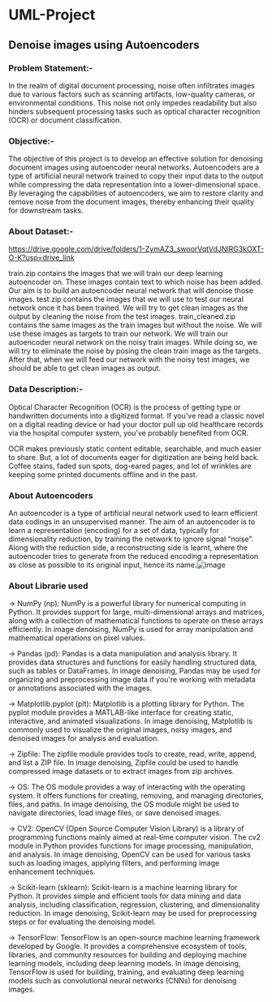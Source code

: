 # UML-Project
## Denoise images using Autoencoders

### Problem Statement:-
In the realm of digital document processing, noise often infiltrates images due to various factors such as scanning artifacts, low-quality cameras, or environmental conditions. This noise not only impedes readability but also hinders subsequent processing tasks such as optical character recognition (OCR) or document classification.

### Objective:-
The objective of this project is to develop an effective solution for denoising document images using autoencoder neural networks. Autoencoders are a type of artificial neural network trained to copy their input data to the output while compressing the data representation into a lower-dimensional space. By leveraging the capabilities of autoencoders, we aim to restore clarity and remove noise from the document images, thereby enhancing their quality for downstream tasks.

### About Dataset:-
https://drive.google.com/drive/folders/1-ZymAZ3_swoorVqtVdJNlRG3kOXT-O-K?usp=drive_link 

train.zip contains the images that we will train our deep learning autoencoder on. These images contain text to which noise has been added. Our aim is to build an autoencoder neural network that will denoise those images.
test.zip contains the images that we will use to test our neural network once it has been trained. We will try to get clean images as the output by cleaning the noise from the test images.
train_cleaned.zip contains the same images as the train images but without the noise. We will use these images as targets to train our network.
We will train our autoencoder neural network on the noisy train images. While doing so, we will try to eliminate the noise by posing the clean train image as the targets. After that, when we will feed our network with the noisy test images, we should be able to get clean images as output. 

### Data Description:-
Optical Character Recognition (OCR) is the process of getting type or handwritten documents into a digitized format. If you've read a classic novel on a digital reading device or had your doctor pull up old healthcare records via the hospital computer system, you've probably benefited from OCR.

OCR makes previously static content editable, searchable, and much easier to share. But, a lot of documents eager for digitization are being held back. Coffee stains, faded sun spots, dog-eared pages, and lot of wrinkles are keeping some printed documents offline and in the past. 

### About Autoencoders
An autoencoder is a type of artificial neural network used to learn efficient data codings in an unsupervised manner. The aim of an autoencoder is to learn a representation (encoding) for a set of data, typically for dimensionality reduction, by training the network to ignore signal “noise”. Along with the reduction side, a reconstructing side is learnt, where the autoencoder tries to generate from the reduced encoding a representation as close as possible to its original input, hence its name.![image](https://github.com/pandaroshni/UML-Project/assets/112866689/1b9c1758-421d-463c-816f-4c6cdc012ac9)

### About Librarie used

-> NumPy (np): NumPy is a powerful library for numerical computing in Python. It provides support for large, multi-dimensional arrays and matrices, along with a collection of mathematical functions to operate on these arrays efficiently. In image denoising, NumPy is used for array manipulation and mathematical operations on pixel values.

-> Pandas (pd): Pandas is a data manipulation and analysis library. It provides data structures and functions for easily handling structured data, such as tables or DataFrames. In image denoising, Pandas may be used for organizing and preprocessing image data if you're working with metadata or annotations associated with the images.

-> Matplotlib.pyplot (plt): Matplotlib is a plotting library for Python. The pyplot module provides a MATLAB-like interface for creating static, interactive, and animated visualizations. In image denoising, Matplotlib is commonly used to visualize the original images, noisy images, and denoised images for analysis and evaluation.

-> Zipfile: The zipfile module provides tools to create, read, write, append, and list a ZIP file. In image denoising, Zipfile could be used to handle compressed image datasets or to extract images from zip archives.

-> OS: The OS module provides a way of interacting with the operating system. It offers functions for creating, removing, and managing directories, files, and paths. In image denoising, the OS module might be used to navigate directories, load image files, or save denoised images.

-> CV2: OpenCV (Open Source Computer Vision Library) is a library of programming functions mainly aimed at real-time computer vision. The cv2 module in Python provides functions for image processing, manipulation, and analysis. In image denoising, OpenCV can be used for various tasks such as loading images, applying filters, and performing image enhancement techniques.

-> Scikit-learn (sklearn): Scikit-learn is a machine learning library for Python. It provides simple and efficient tools for data mining and data analysis, including classification, regression, clustering, and dimensionality reduction. In image denoising, Scikit-learn may be used for preprocessing steps or for evaluating the denoising model.

-> TensorFlow: TensorFlow is an open-source machine learning framework developed by Google. It provides a comprehensive ecosystem of tools, libraries, and community resources for building and deploying machine learning models, including deep learning models. In image denoising, TensorFlow is used for building, training, and evaluating deep learning models such as convolutional neural networks (CNNs) for denoising images.
